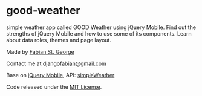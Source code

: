 # good-weather
simple weather app called GOOD Weather using jQuery Mobile. Find out the strengths of jQuery Mobile and how to use some of its components. Learn about data roles, themes and page layout.



Made by [Fabian St. George](//fabianstgeorge.me)

Contact me at djangofabian@gmail.com

Base on [jQuery Mobile](http://jquerymobile.com/), API: [simpleWeather](http://simpleweatherjs.com/)

Code released under the [MIT License](https://github.com/thomaspark/bootswatch/blob/gh-pages/LICENSE).

